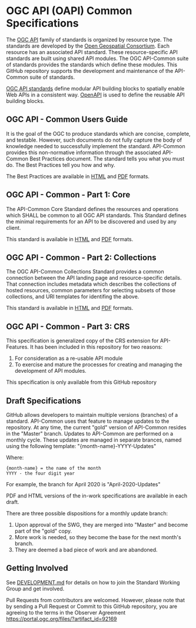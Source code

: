 # OGC API (OAPI) Common Specifications

The [OGC API](https://ogcapi.ogc.org) family of standards is organized by resource type. The standards are developed by the [Open Geospatial Consortium](http://ogc.org). Each resource has an associated API standard. These resource-specific API standards are built using shared API modules. The OGC API-Common suite of standards provides the standards which define these modules. This GitHub repository supports the development and maintenance of the API-Common suite of standards.

[OGC API standards](https://ogcapi.ogc.org) define modular API building blocks to spatially enable Web APIs in a consistent way. [OpenAPI](http://openapis.org) is used to define the reusable API building blocks.

## OGC API - Common Users Guide
It is the goal of the OGC to produce standards which are concise, complete, and testable. However, such documents do not fully capture the body of knowledge needed to successfully implement the standard. API-Common provides this non-normative information through the associated API-Common Best Practices document. The standard tells you what you must do. The Best Practices tell you how and why.

The Best Practices are available in [HTML](http://docs.opengeospatial.org/DRAFTS/20-071.html) and [PDF](http://docs.opengeospatial.org/DRAFTS/20-071.pdf) formats.

## OGC API - Common - Part 1: Core

The API-Common Core Standard defines the resources and operations which SHALL be common to all OGC API standards. This Standard defines the minimal requirements for an API to be discovered and used by any client.

This standard is available in [HTML](http://docs.opengeospatial.org/DRAFTS/19-072.pdf) and [PDF](http://docs.opengeospatial.org/DRAFTS/19-072.pdf) formats.

## OGC API - Common - Part 2: Collections

The OGC API-Common Collections Standard provides a common connection between the API landing page and resource-specific details. That connection includes metadata which describes the collections of hosted resources, common parameters for selecting subsets of those collections, and URI templates for identifing the above.

This standard is available in [HTML](http://docs.opengeospatial.org/DRAFTS/20-024.pdf) and [PDF](http://docs.opengeospatial.org/DRAFTS/20-024.pdf) formats.

## OGC API - Common - Part 3: CRS

This specification is generalized copy of the CRS extension for API-Features. It has been included in this repository for two reasons:

1) For consideration as a re-usable API module
2) To exercise and mature the processes for creating and managing the development of API modules.

This specification is only available from this GitHub repository

## Draft Specifications

GitHub allows developers to maintain multiple versions (branches) of a standard. API-Common uses that feature to manage updates to the repository. At any time, the current "gold" version of API-Common resides in the "Master" branch. Updates to API-Common are performed on a monthly cycle. These updates are managed in separate brances, named using the following template: "{month-name}-YYYY-Updates"

 Where:

    {month-name} = the name of the month
    YYYY - the four digit year

For example, the branch for April 2020 is "April-2020-Updates"

PDF and HTML versions of the in-work specifications are available in each draft.

There are three possible dispositions for a monthly update branch:

1) Upon approval of the SWG, they are merged into "Master" and become part of the "gold" copy.
2) More work is needed, so they become the base for the next month's branch.
3) They are deemed a bad piece of work and are abandoned.

 ## Getting Involved

See [DEVELOPMENT.md](DEVELOPMENT.md) for details on how to join the Standard Working Group and get involved.

Pull Requests from contributors are welcomed. However, please note that by sending a Pull Request or Commit to this GitHub repository, you are agreeing to the terms in the Observer Agreement https://portal.ogc.org/files/?artifact_id=92169
